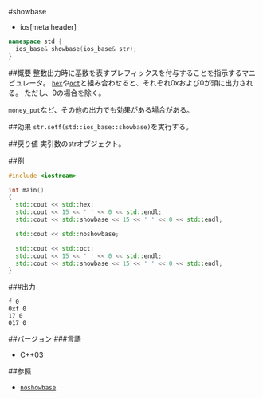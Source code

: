 #showbase
* ios[meta header]

```cpp
namespace std {
  ios_base& showbase(ios_base& str);
}
```

##概要
整数出力時に基数を表すプレフィックスを付与することを指示するマニピュレータ。
[`hex`](./hex.md)や[`oct`](./hex.md)と組み合わせると、それぞれ0xおよび0が頭に出力される。
ただし、0の場合を除く。

`money_put`など、その他の出力でも効果がある場合がある。

##効果
`str.setf(std::ios_base::showbase)`を実行する。

##戻り値
実引数のstrオブジェクト。

##例
```cpp
#include <iostream>

int main()
{
  std::cout << std::hex;
  std::cout << 15 << ' ' << 0 << std::endl;
  std::cout << std::showbase << 15 << ' ' << 0 << std::endl;

  std::cout << std::noshowbase;

  std::cout << std::oct;
  std::cout << 15 << ' ' << 0 << std::endl;
  std::cout << std::showbase << 15 << ' ' << 0 << std::endl;
}
```

###出力
```
f 0
0xf 0
17 0
017 0
```

##バージョン
###言語
- C++03

##参照
- [`noshowbase`](./noshowbase.md)
